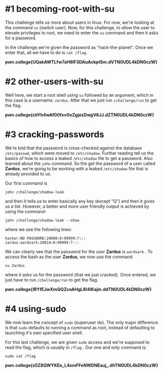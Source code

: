 # #1 becoming-root-with-su

  

This challenge tells us more about users in linux. For now, we're looking at the command `su` (switch user). Now, for this challenge, to allow the user to elevate privileges to root, we need to enter the `su` command and then it asks for a password.

  

In the challenge,we're given the password as "hack-the-planet". Once we enter that, all we have to do is `cat /flag`.

  

**pwn.college{UQakAWTLfw7aH6IF3DAuAckptSm.dVTN0UDL4kDN0czW}**

  

# #2 other-users-with-su

  

Well here, we start a root shell using `su` followed by an argument, which in this case is a username: `zardus`. After that we just run `/challenge/run` to get the flag.

  

**pwn.college{cbYh4wAf00fxvGsZgjezDwgV6JJ.dZTN0UDL4kDN0czW}**

  

  

# #3 cracking-passwords

  

We're told that the password is cross-checked against the database `/etc/passwd`, which were moved to `/etc/shadow`. Further reading tell us the basics of how to access a leaked `/etc/shadow` file to get a password. Also learned about the `john` command. So the get the password of a user called **Zardus**, we're going to be working with a leaked `/etc/shadow` file that is already provided to us. 

Our first command is 
```
john /challenge/shadow-leak
```

and then it tells us to enter basically any key (except "Q") and then it gives us a list. However, a better and more user friendly output is achieved by using the command-

```
john /challenge/shadow-leak --show
```

where we see the following lines: 
```
hacker:NO PASSWORD:20000:0:99999:7:::
zardus:aardvark:20014:0:99999:7:::
```

We can clearly see that the password for the user **Zardus** is `aardvark` . To access the bash as the user **Zardus**, we now use the command 
```
su Zardus
```

where it asks us for the password (that we just cracked). Once entered, we just have to run `/challenge/run` to get the flag.

**pwn.college{IRYfEJwXmQQZcoAHgL8l4IKajin.ddTN0UDL4kDN0czW}**


# #4 using-sudo

We now learn the concept of `sudo` (superuser do). The only major difference is that `sudo` defaults to running a command as root, instead of defaulting to launching it's own specified user shell.

For this last challenge, we are given `sudo` access and we're supposed to read the flag, which is usually in `/flag` .  Our one and only command is:

```
sudo cat /flag
```

**pwn.college{s5Z8QWYKEe_L4xmFFeNWDNEauj_.dhTN0UDL4kDN0czW}**


